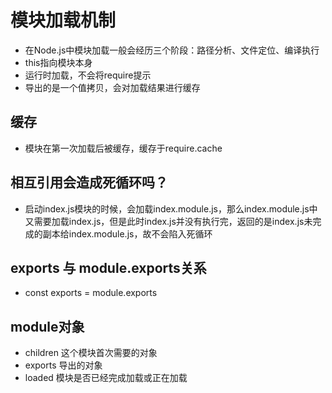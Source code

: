 # 模块加载机制
- 在Node.js中模块加载一般会经历三个阶段：路径分析、文件定位、编译执行
- this指向模块本身
- 运行时加载，不会将require提示
- 导出的是一个值拷贝，会对加载结果进行缓存

## 缓存
- 模块在第一次加载后被缓存，缓存于require.cache

## 相互引用会造成死循环吗？
- 启动index.js模块的时候，会加载index.module.js，那么index.module.js中又需要加载index.js，但是此时index.js并没有执行完，返回的是index.js未完成的副本给index.module.js，故不会陷入死循环

## exports 与 module.exports关系
- const exports = module.exports

## module对象
- children  这个模块首次需要的对象
- exports   导出的对象
- loaded    模块是否已经完成加载或正在加载